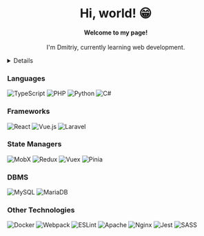 <h1 align="center">Hi, world! 😁</h1>

<p align="center">
  <b>Welcome to my page!</b>
  <br>
  <br>
  I'm Dmitriy, сurrently learning web development.<br>
</p>

<p align="center">
  <details>
  <img src="http://github-profile-summary-cards.vercel.app/api/cards/profile-details?username=SLinartS&theme=transparent" />
  <img src="https://github-readme-streak-stats.herokuapp.com/?user=SLinartS&hide_border=true&card_width=338&theme=transparent" />
  <img src="http://github-profile-summary-cards.vercel.app/api/cards/stats?username=SLinartS&theme=transparent" />
  <img src="https://github-readme-stats.vercel.app/api/top-langs/?username=SLinartS&size_weight=0.5&count_weight=0.5&hide=html,css,scss,vue,blade,dockerfile,makefile&hide_border=true&theme=transparent" />  
 </details>
</p>

### Languages

![TypeScript](https://img.shields.io/badge/typescript-%23007ACC.svg?style=for-the-badge&logo=typescript&logoColor=white)
![PHP](https://img.shields.io/badge/php-%23777BB4.svg?style=for-the-badge&logo=php&logoColor=white)
![Python](https://img.shields.io/badge/python-3670A0?style=for-the-badge&logo=python&logoColor=ffdd54)
![C#](https://img.shields.io/badge/c%23-%23239120.svg?style=for-the-badge&logo=c-sharp&logoColor=white)

### Frameworks

![React](https://img.shields.io/badge/react-%2320232a.svg?style=for-the-badge&logo=react&logoColor=%2361DAFB)
![Vue.js](https://img.shields.io/badge/vuejs-%2335495e.svg?style=for-the-badge&logo=vuedotjs&logoColor=%234FC08D)
![Laravel](https://img.shields.io/badge/laravel-%23FF2D20.svg?style=for-the-badge&logo=laravel&logoColor=white)

### State Managers

![MobX](https://img.shields.io/badge/mobx-f37f40?style=for-the-badge&logo=mobx&logoColor=white)
![Redux](https://img.shields.io/badge/redux-%23593d88.svg?style=for-the-badge&logo=redux&logoColor=white)
![Vuex](https://img.shields.io/badge/vuex-%2335495e?style=for-the-badge&logo=vuex&logoColor=white)
![Pinia](https://img.shields.io/badge/pinia-ffd859?style=for-the-badge&logo=pinia&logoColor=white)

### DBMS

![MySQL](https://img.shields.io/badge/mysql-%2300f.svg?style=for-the-badge&logo=mysql&logoColor=white)
![MariaDB](https://img.shields.io/badge/MariaDB-003545?style=for-the-badge&logo=mariadb&logoColor=white)

### Other Technologies

![Docker](https://img.shields.io/badge/docker-%230db7ed.svg?style=for-the-badge&logo=docker&logoColor=white)
![Webpack](https://img.shields.io/badge/webpack-%238DD6F9.svg?style=for-the-badge&logo=webpack&logoColor=black)
![ESLint](https://img.shields.io/badge/ESLint-4B3263?style=for-the-badge&logo=eslint&logoColor=white)
![Apache](https://img.shields.io/badge/apache-%23D42029.svg?style=for-the-badge&logo=apache&logoColor=white)
![Nginx](https://img.shields.io/badge/nginx-%23009639.svg?style=for-the-badge&logo=nginx&logoColor=white)
![Jest](https://img.shields.io/badge/-jest-%23C21325?style=for-the-badge&logo=jest&logoColor=white)
![SASS](https://img.shields.io/badge/SASS-hotpink.svg?style=for-the-badge&logo=SASS&logoColor=white)
